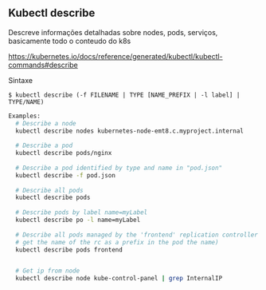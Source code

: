 
## Kubectl describe

Descreve informações detalhadas sobre nodes, pods, serviços, basicamente todo o conteudo do k8s 

https://kubernetes.io/docs/reference/generated/kubectl/kubectl-commands#describe


Sintaxe
```
$ kubectl describe (-f FILENAME | TYPE [NAME_PREFIX | -l label] | TYPE/NAME)
```

```bash
Examples:
  # Describe a node
  kubectl describe nodes kubernetes-node-emt8.c.myproject.internal
  
  # Describe a pod
  kubectl describe pods/nginx
  
  # Describe a pod identified by type and name in "pod.json"
  kubectl describe -f pod.json
  
  # Describe all pods
  kubectl describe pods
  
  # Describe pods by label name=myLabel
  kubectl describe po -l name=myLabel
  
  # Describe all pods managed by the 'frontend' replication controller (rc-created pods
  # get the name of the rc as a prefix in the pod the name)
  kubectl describe pods frontend


  # Get ip from node
  kubectl describe node kube-control-panel | grep InternalIP
```
